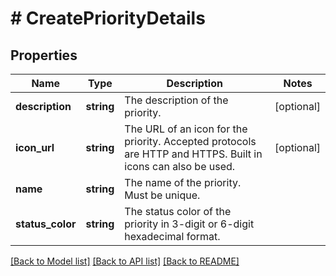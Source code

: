 # # CreatePriorityDetails

## Properties

Name | Type | Description | Notes
------------ | ------------- | ------------- | -------------
**description** | **string** | The description of the priority. | [optional]
**icon_url** | **string** | The URL of an icon for the priority. Accepted protocols are HTTP and HTTPS. Built in icons can also be used. | [optional]
**name** | **string** | The name of the priority. Must be unique. |
**status_color** | **string** | The status color of the priority in 3-digit or 6-digit hexadecimal format. |

[[Back to Model list]](../../README.md#models) [[Back to API list]](../../README.md#endpoints) [[Back to README]](../../README.md)
